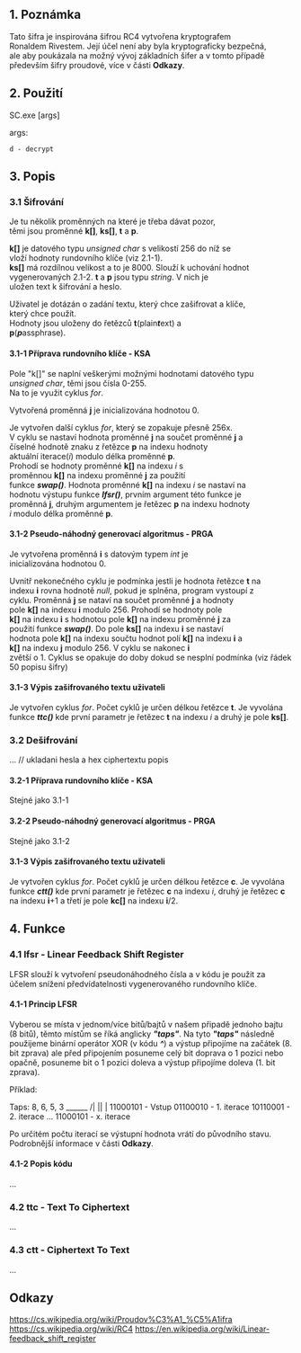 ## 1. Poznámka

Tato šifra je inspirována šifrou RC4 vytvořena kryptografem  
Ronaldem Rivestem. Její účel není aby byla kryptograficky bezpečná,  
ale aby poukázala na možný vývoj základních šifer a v tomto případě  
především šifry proudové, více v části **Odkazy**.  

## 2. Použití

SC.exe [args]

args:

	d - decrypt

## 3. Popis

### 3.1 Šifrování

Je tu několik proměnných na které je třeba dávat pozor,  
těmi jsou proměnné **k[]**, **ks[]**, **t** a **p**.  

**k[]** je datového typu *unsigned char* s velikostí 256 do níž se  
vloží hodnoty rundovního klíče (viz 2.1-1).  
**ks[]** má rozdílnou velikost a to je 8000. Slouží k uchování hodnot  
vygenerovaných 2.1-2. **t** a **p** jsou typu *string*. V nich je  
uložen text k šifrování a heslo.  

Uživatel je dotázán o zadání textu, který chce zašifrovat a klíče,  
který chce použít.  
Hodnoty jsou uloženy do řetězců **t**(plain***t***ext) a  
**p**(***p***assphrase).  

#### 3.1-1 Příprava rundovního klíče - KSA

Pole "k[]" se naplní veškerými možnými hodnotami datového typu  
*unsigned char*, těmi jsou čísla 0-255.  
Na to je využit cyklus *for*.  

Vytvořená proměnná **j** je inicializována hodnotou 0.  

Je vytvořen další cyklus *for*, který se zopakuje přesně 256x.  
V cyklu se nastaví hodnota proměnné **j** na součet proměnné **j** a  
číselné hodnotě znaku z řetězce **p** na indexu hodnoty  
aktuální iterace(*i*) modulo délka proměnné **p**.  
Prohodí se hodnoty proměnné **k[]** na indexu *i* s  
proměnnou **k[]** na indexu proměnné **j** za použití  
funkce ***swap()***. Hodnota proměnné **k[]** na indexu *i* se nastaví na  
hodnotu výstupu funkce ***lfsr()***, prvním argument této funkce je  
proměnná **j**, druhým argumentem je řetězec **p** na indexu hodnoty  
*i* modulo délka proměnné **p**.  

#### 3.1-2 Pseudo-náhodný generovací algoritmus - PRGA

Je vytvořena proměnná **i** s datovým typem *int* je  
inicializována hodnotou 0.  

Uvnitř nekonečného cyklu je podmínka jestli je hodnota řetězce **t** na  
indexu **i** rovna hodnotě *null*, pokud je splněna, program vystoupí z  
cyklu. Proměnná **j** se nataví na součet proměnné **j** a hodnoty  
pole **k[]** na indexu **i** modulo 256. Prohodí se hodnoty pole  
**k[]** na indexu **i** s hodnotou pole **k[]** na indexu proměnné **j** za  
použití funkce ***swap()***. Do pole **ks[]** na indexu **i** se nastaví  
hodnota pole **k[]** na indexu součtu hodnot polí **k[]** na indexu **i** a  
**k[]** na indexu **j** modulo 256. V cyklu se nakonec **i**  
zvětší o 1. Cyklus se opakuje do doby dokud se nesplní podmínka (viz řádek 50 popisu šifry)  

#### 3.1-3 Výpis zašifrovaného textu uživateli

Je vytvořen cyklus *for*. Počet cyklů je určen délkou řetězce **t**.
Je vyvolána funkce ***ttc()*** kde první parametr je řetězec **t** na indexu *i* a druhý je pole **ks[]**.

### 3.2 Dešifrování

... // ukladani hesla a hex ciphertextu popis

#### 3.2-1 Příprava rundovního klíče - KSA

Stejné jako 3.1-1

#### 3.2-2 Pseudo-náhodný generovací algoritmus - PRGA

Stejné jako 3.1-2

#### 3.1-3 Výpis zašifrovaného textu uživateli

Je vytvořen cyklus *for*. Počet cyklů je určen délkou řetězce **c**.
Je vyvolána funkce ***ctt()*** kde první parametr je řetězec **c** na indexu *i*, druhý je řetězec **c** na indexu **i**+1 a třetí je pole **kc[]** na indexu **i**/2.

## 4. Funkce

### 4.1 lfsr - Linear Feedback Shift Register

LFSR slouží k vytvoření pseudonáhodného čísla a v kódu je použit za účelem snížení předvídatelnosti vygenerovaného rundovního klíče.

#### 4.1-1 Princip LFSR

Vyberou se místa v jednom/více bitů/bajtů v našem připadě jednoho bajtu (8 bitů), těmto místům se říká anglicky ***"taps"***. Na tyto ***"taps"*** následně použijeme binární operátor XOR (v kódu ***^***) a výstup připojíme na začátek (8. bit zprava) ale před připojením posuneme celý bit doprava o 1 pozici nebo opačně, posuneme bit o 1 pozici doleva a výstup připojíme doleva (1. bit zprava).

Příklad:

Taps: 8, 6, 5, 3
\______
/| || |
 11000101 - Vstup
01100010  - 1. iterace
10110001  - 2. iterace
...
11000101  - x. iterace

Po určitém počtu iterací se výstupní hodnota vrátí do původního stavu.
Podrobnější informace v části **Odkazy**.

#### 4.1-2 Popis kódu

...

### 4.2 ttc - Text To Ciphertext

...

### 4.3 ctt - Ciphertext To Text


...

## Odkazy

https://cs.wikipedia.org/wiki/Proudov%C3%A1_%C5%A1ifra
https://cs.wikipedia.org/wiki/RC4
https://en.wikipedia.org/wiki/Linear-feedback_shift_register